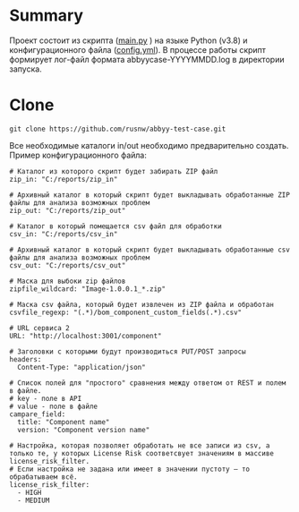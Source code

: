 # Summary
Проект состоит из скрипта ([main.py](https://github.com/rusnw/abbyy-test-case/blob/master/main.py) ) на языке Python (v3.8) и конфигурационного файла ([config.yml](https://github.com/rusnw/abbyy-test-case/blob/master/config.yml)).
В процессе работы скрипт формирует лог-файл формата abbyycase-YYYYMMDD.log в директории запуска.

# Clone
```
git clone https://github.com/rusnw/abbyy-test-case.git
```
Все необходимые каталоги in/out необходимо предварительно создать.
Пример конфигурационного файла:
```
# Каталог из которого скрипт будет забирать ZIP файл 
zip_in: "C:/reports/zip_in"

# Архивный каталог в который скрипт будет выкладывать обработанные ZIP файлы для анализа возможных проблем
zip_out: "C:/reports/zip_out"

# Каталог в который помещается csv файл для обработки
csv_in: "C:/reports/csv_in"

# Архивный каталог в который скрипт будет выкладывать обработанные csv файлы для анализа возможных проблем
csv_out: "C:/reports/csv_out"

# Маска для выбоки zip файлов
zipfile_wildcard: "Image-1.0.0.1_*.zip"

# Маска csv файла, который будет извлечен из ZIP файла и обработан
csvfile_regexp: "(.*)/bom_component_custom_fields(.*).csv"

# URL сервиса 2
URL: "http://localhost:3001/component"

# Заголовки с которыми будут производиться PUT/POST запросы
headers:
  Content-Type: "application/json"

# Список полей для "простого" сравнения между ответом от REST и полем в файле.
# key - поле в API
# value - поле в файле
campare_field:
  title: "Component name"
  version: "Component version name"

# Настройка, которая позволяет обработать не все записи из csv, а только те, у которых License Risk соответсвует значениям в массиве license_risk_filter.
# Если настройка не задана или имеет в значении пустоту – то обрабатываем всё. 
license_risk_filter:
  - HIGH
  - MEDIUM
```
